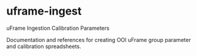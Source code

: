 # uframe-ingest
uFrame Ingestion Calibration Parameters

Documentation and references for creating OOI uFrame group parameter and calibration spreadsheets.
